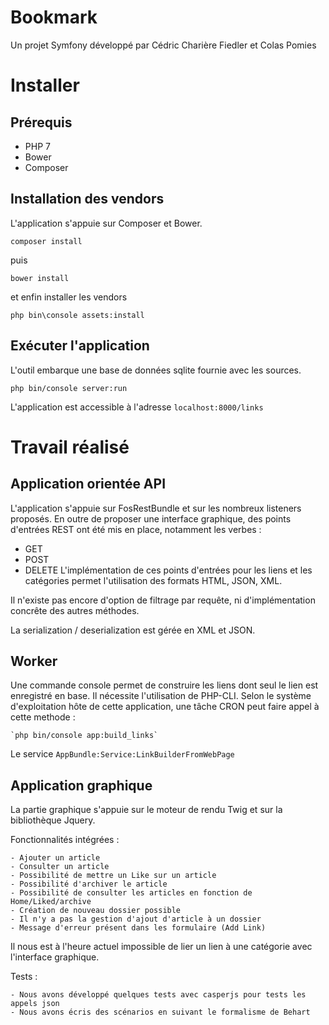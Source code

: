 Bookmark
========

Un projet Symfony développé par Cédric Charière Fiedler et Colas Pomies

# Installer
## Prérequis

- PHP 7
- Bower
- Composer

## Installation des vendors
L'application s'appuie sur Composer et Bower.

    composer install

puis

    bower install

et enfin installer les vendors

    php bin\console assets:install

## Exécuter l'application
L'outil embarque une base de données sqlite fournie avec les sources.

    php bin/console server:run

L'application est accessible à l'adresse `localhost:8000/links`

# Travail réalisé

## Application orientée API

L'application s'appuie sur FosRestBundle et sur les nombreux listeners proposés.
En outre de proposer une interface graphique, des points d'entrées REST ont été mis en place, notamment les verbes :
 - GET
 - POST
 - DELETE
L'implémentation de ces points d'entrées pour les liens et les catégories permet l'utilisation des formats HTML, JSON, XML.

Il n'existe pas encore d'option de filtrage par requête, ni d'implémentation concrête des autres méthodes.

La serialization / deserialization est gérée en XML et JSON.

## Worker

Une commande console permet de construire les liens dont seul le lien est enregistré en base. Il nécessite l'utilisation de PHP-CLI.
Selon le système d'exploitation hôte de cette application, une tâche CRON peut  faire appel à cette methode :

    `php bin/console app:build_links`

Le service `AppBundle:Service:LinkBuilderFromWebPage`

## Application graphique

La partie graphique s'appuie sur le moteur de rendu Twig et sur la bibliothèque Jquery.

Fonctionnalités intégrées :

	- Ajouter un article
	- Consulter un article
	- Possibilité de mettre un Like sur un article
	- Possibilité d'archiver le article
	- Possibilité de consulter les articles en fonction de Home/Liked/archive
	- Création de nouveau dossier possible
	- Il n'y a pas la gestion d'ajout d'article à un dossier
	- Message d'erreur présent dans les formulaire (Add Link)

Il nous est à l'heure actuel impossible de lier un lien à une catégorie avec l'interface graphique.

Tests :

	- Nous avons développé quelques tests avec casperjs pour tests les appels json
	- Nous avons écris des scénarios en suivant le formalisme de Behart

